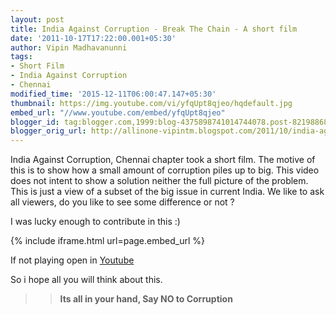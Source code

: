 ```yaml
---
layout: post
title: India Against Corruption - Break The Chain - A short film
date: '2011-10-17T17:22:00.001+05:30'
author: Vipin Madhavanunni
tags:
- Short Film
- India Against Corruption
- Chennai
modified_time: '2015-12-11T06:00:47.147+05:30'
thumbnail: https://img.youtube.com/vi/yfqUpt8qjeo/hqdefault.jpg
embed_url: "//www.youtube.com/embed/yfqUpt8qjeo"
blogger_id: tag:blogger.com,1999:blog-4375898741014744078.post-8219886829073962348
blogger_orig_url: http://allinone-vipintm.blogspot.com/2011/10/india-against-corruption-chennai.html
---
```


India Against Corruption, Chennai chapter took a short film. The motive of 
this is to show how a small amount of corruption piles up to big. This video 
does not intent to show a solution neither the full picture of the problem. 
This is just a view of a subset of the  big issue in current India. We like to 
ask all viewers, do you like to see some difference or not ? 

I was lucky enough to contribute in this :) 

{% include iframe.html url=page.embed_url %}

If not playing open in  [Youtube](https://www.youtube.com/watch?v=yfqUpt8qjeo) 

So i hope all you will think about this. 

>> **Its all in your hand, Say NO to Corruption** 
